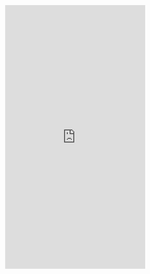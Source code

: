  <iframe  
 height=850 
 width=90% 
 src="https://leetcode-cn.com/problems/numbers-with-same-consecutive-differences/"  
 frameborder=0  
 allowfullscreen>
 </iframe>